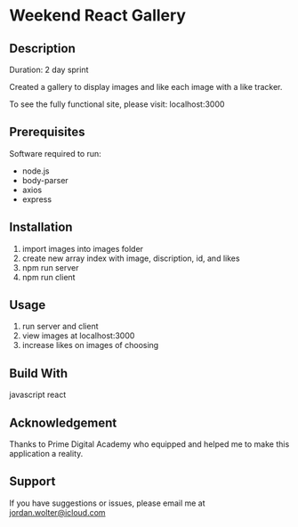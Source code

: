 # Weekend React Gallery

## Description

Duration: 2 day sprint

Created a gallery to display images and like each image with a like tracker.

To see the fully functional site, please visit: localhost:3000

## Prerequisites

Software required to run:
- node.js
- body-parser
- axios
- express

## Installation

1. import images into images folder
2. create new array index with image, discription, id, and likes
3. npm run server
4. npm run client

## Usage

1. run server and client
2. view images at localhost:3000
3. increase likes on images of choosing

## Build With

javascript
react

## Acknowledgement
Thanks to Prime Digital Academy who equipped and helped me to make this application a reality.

## Support
If you have suggestions or issues, please email me at jordan.wolter@icloud.com

